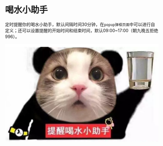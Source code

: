 

# 喝水小助手

定时提醒你的喝水小助手，默认间隔时间30分钟，在``popup弹框页面``中可以进行自定义；还可以设置提醒的开始时间和结束时间，默认09:00~17:00（朝九晚五拒绝996）。


![喝水](/drink.png)

